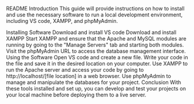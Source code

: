 
README
Introduction
This guide will provide instructions on how to install and use the necessary software to run a local development environment, including VS code, XAMPP, and phpMyAdmin.

Installing Software
Download and install VS code
Download and install XAMPP
Start XAMPP and ensure that the Apache and MySQL modules are running by going to the "Manage Servers" tab and starting both modules.
Visit the phpMyAdmin URL to access the database management interface.
Using the Software
Open VS code and create a new file.
Write your code in the file and save it in the desired location on your computer.
Use XAMPP to run the Apache server and access your code by going to http://localhost/[file location] in a web browser.
Use phpMyAdmin to manage and manipulate the databases for your project.
Conclusion
With these tools installed and set up, you can develop and test your projects on your local machine before deploying them to a live server.
